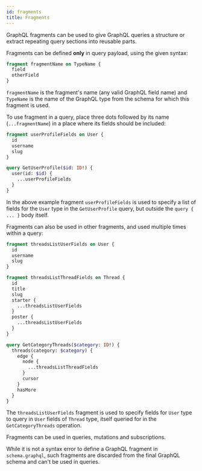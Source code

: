 ```yaml
---
id: fragments
title: Fragments
---
```


GraphQL fragments can be used to give GraphQL queries a structure or extract repeating query sections into reusable parts.

Fragments can be defined **only** in query payload, using the given syntax:

```graphql
fragment fragmentName on TypeName {
  field
  otherField
}
```

`fragmentName` is the fragment's name (any valid GraphQL field name) and `TypeName` is the name of the GraphQL type from the schema for which this fragment is used.

To use fragment in a query, place three dots followed by its name (`...fragmentName`) in a place where its fields should be included:

```graphql
fragment userProfileFields on User {
  id
  username
  slug
}

query GetUserProfile($id: ID!) {
  user(id: $id) {
    ...userProfileFields
  }
}
```

In the above example fragment `userProfileFields` is used to specify a list of fields for the `User` type in the `GetUserProfile` query, but outside the `query { ... }` body itself.

Fragments can also be used in other fragments, and used multiple times within a query:

```graphql
fragment threadsListUserFields on User {
  id
  username
  slug
}

fragment threadsListThreadFields on Thread {
  id
  title
  slug
  starter {
    ...threadsListUserFields
  }
  poster {
    ...threadsListUserFields
  }
}

query GetCategoryThreads($category: ID!) {
  threads(category: $category) {
    edge {
      node {
        ...threadsListThreadFields
      }
      cursor
    }
    hasMore
  }
}
```

The `threadsListUserFields` fragment is used to specify fields for `User` type to query in `User` fields of `Thread` type, itself queried for in the `GetCategoryThreads` operation.

Fragments can be used in queries, mutations and subscriptions.

While it is not a syntax error to define a GraphQL fragment in `schema.graphql`, such fragments are discarded from the final GraphQL schema and can't be used in queries.
